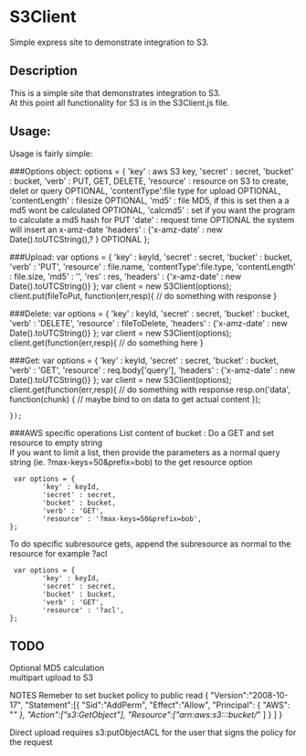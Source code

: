 S3Client
============

Simple express site to demonstrate integration to S3.

Description
-------------
This is a simple site that demonstrates integration to S3.  
At this point all functionality for S3 is in the S3Client.js file.


Usage:
------
Usage is fairly simple:

###Options object:
    options = {
        'key' : aws S3 key,
            'secret' : secret,
            'bucket' : bucket,
            'verb' : PUT, GET, DELETE,
            'resource' : resource on S3 to create, delet or query OPTIONAL,
            'contentType':file type for upload OPTIONAL,
            'contentLength' : filesize OPTIONAL, 
            'md5' : file MD5, if this is set then a a md5 wont be calculated OPTIONAL,
            'calcmd5' : set if you want the program to calculate a md5 hash for PUT
            'date' : request time OPTIONAL the system will insert an x-amz-date 
            'headers' : {'x-amz-date' : new Date().toUTCString(),? } OPTIONAL
    };

###Upload:
    var options = {
            'key' : keyId,
            'secret' : secret,
            'bucket' : bucket,
            'verb' : 'PUT',
            'resource' : file.name,
            'contentType':file.type,
            'contentLength' : file.size, 
            'md5' : '',
            'res' : res,
            'headers' : {'x-amz-date' : new Date().toUTCString()}
    };
    var client = new S3Client(options);
    client.put(fileToPut, function(err,resp){
        // do something with response
    }
    
###Delete:
    var options = {
            'key' : keyId,
            'secret' : secret,
            'bucket' : bucket,
            'verb' : 'DELETE',
            'resource' : fileToDelete,
            'headers' : {'x-amz-date' : new Date().toUTCString()}
    };
    var client = new S3Client(options);
    client.get(function(err,resp){
        // do something here
    }
    

###Get:
    var options = {
            'key' : keyId,
            'secret' : secret,
            'bucket' : bucket,
            'verb' : 'GET',
            'resource' : req.body['query'],
            'headers' : {'x-amz-date' : new Date().toUTCString()}
    };
    var client = new S3Client(options);
    client.get(function(err,resp){
        // do something with response 
        resp.on('data', function(chunk) { // maybe bind to on data to get actual content
        });
        
    });

###AWS specific operations
List content of bucket :
   Do a GET and set resource to empty string   
   If you want to limit a list, then provide the parameters as a normal query string (ie. ?max-keys=50&prefix=bob)
   to the get resource option    
   
     var options = {
            'key' : keyId,
            'secret' : secret,
            'bucket' : bucket,
            'verb' : 'GET',
            'resource' : '?max-keys=50&prefix=bob',
    };
    
To do specific subresource gets, append the subresource as normal to the resource for example ?acl   
    
     var options = {
            'key' : keyId,
            'secret' : secret,
            'bucket' : bucket,
            'verb' : 'GET',
            'resource' : '?acl',
    };
    

TODO 
-----------
Optional MD5 calculation  
multipart upload to S3  

NOTES
Remeber to set bucket policy to public read 
    {
      "Version":"2008-10-17",
      "Statement":[{
        "Sid":"AddPerm",
            "Effect":"Allow",
          "Principal": {
                "AWS": "*"
             },
          "Action":["s3:GetObject"],
          "Resource":["arn:aws:s3:::bucket/*"
          ]
        }
      ]
    }

Direct upload requires s3:putObjectACL for the user that signs the policy for the request   